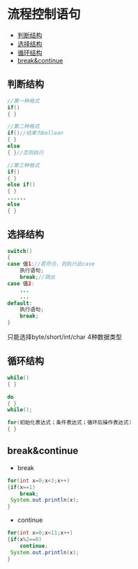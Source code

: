 # 流程控制语句
  - [判断结构](#判断结构)
  - [选择结构](#选择结构)
  - [循环结构](#循环结构)
  - [break&continue](#break-continue)



## 判断结构
```java
//第一种格式
if()
{ }

//第二种格式
if()//结果为bollean
{ }
else
{ }//否则执行

//第三种格式
if()
{ }
else if()
{ }
......
else
{ }
```


## 选择结构
```java
switch()
{
case 值1://若符合，则执行此case
    执行语句;
    break;//跳出
case 值2:
    ...
    ...
default:
    执行语句;
    break;
}
```
只能选择byte/short/int/char 4种数据类型

## 循环结构
```java
while()
{ }

do
{ }
while();

for(初始化表达式；条件表达式；循环后操作表达式)
{ }
```

## break&continue
* break
```java
for(int x=0;x<3;x++)
{if(x==1)
    break;
 System.out.println(x);   
}
```
* continue
```java
for(int x=0;x<11;x++)
{if(x%2==0)
    continue;
 System.out.println(x);
}
```
